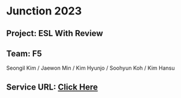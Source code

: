 # Junction 2023

## Project: ESL With Review

## Team: F5

Seongil Kim / Jaewon Min / Kim Hyunjo / Soohyun Koh / Kim Hansu

## Service URL: [Click Here](https://main--meek-lamington-2f3194.netlify.app/)
